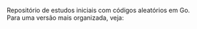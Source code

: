  Repositório de estudos iniciais com códigos aleatórios em Go.  
Para uma versão mais organizada, veja:

